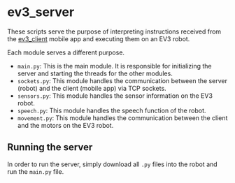 # ev3_server
These scripts serve the purpose of interpreting instructions received from the [ev3_client](https://github.com/MaxASamaniego/ev3_client) mobile app and executing them on an EV3 robot.

Each module serves a different purpose.

- `main.py`: This is the main module. It is responsible for initializing the server and starting the threads for the other modules.
- `sockets.py`: This module handles the communication between the server (robot) and the client (mobile app) via TCP sockets.
- `sensors.py`: This module handles the sensor information on the EV3 robot.
- `speech.py`: This module handles the speech function of the robot.
- `movement.py`: This module handles the communication between the client and the motors on the EV3 robot.

## Running the server
In order to run the server, simply download all `.py` files into the robot and run the `main.py` file.
